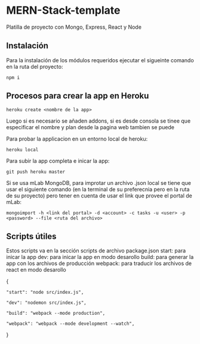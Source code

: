 # MERN-Stack-template
Platilla de proyecto con Mongo, Express, React y Node

## Instalación
Para la instalación de los módulos requeridos ejecutar el sigueinte comando en la ruta del proyecto:

`npm i`

## Procesos para crear la app en Heroku

`heroku create <nombre de la app>`

Luego si es necesario se añaden addons, si es desde consola se tinee que especificar el nombre y plan desde la pagina web tambien se puede

Para probar la applicacion en un entorno local de heroku:

`heroku local`

Para subir la app completa e inicar la app:

`git push heroku master`

Si se usa mLab MongoDB, para improtar un archivo .json local se tiene que usar el siguiente comando (en la terminal de su preferecnia pero en la ruta de su proyecto) pero tener en cuenta de usar el link que provee el portal de mLab:

`mongoimport -h <link del portal> -d <account> -c tasks -u <user> -p <password> --file <ruta del archivo>`

## Scripts útiles
Estos scripts va en la sección scripts de archivo package.json
start: para inicar la app
dev: para inicar la app en modo desarollo
build: para generar la app con los archivos de producción
webpack: para traducir los archivos de react en modo desarollo

{

	"start": "node src/index.js",
	
	"dev": "nodemon src/index.js",
	
	"build": "webpack --mode production",
	
	"webpack": "webpack --mode development --watch",
}
